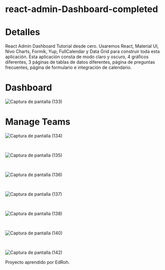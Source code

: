 # react-admin-Dashboard-completed
<h1>Detalles</h1>
React Admin Dashboard Tutorial desde cero. Usaremos React, Material UI, Nivo Charts, Formik, Yup, FullCalendar y Data Grid para construir toda esta aplicación. Esta aplicación consta de modo claro y oscuro, 4 gráficos diferentes, 3 páginas de tablas de datos diferentes, página de preguntas frecuentes, página de formulario e integración de calendario.

<h1>Dashboard</h1>

![Captura de pantalla (133)](https://user-images.githubusercontent.com/99273526/212802138-0b6226df-d3e8-4762-ae01-94986a876bcc.png)


<h1>Manage Teams</h1>

![Captura de pantalla (134)](https://user-images.githubusercontent.com/99273526/212802339-5fb09ebb-e2ba-4659-9caa-ff8b17778a0b.png)

<br>

![Captura de pantalla (135)](https://user-images.githubusercontent.com/99273526/212802365-a9e8046d-59f7-4b49-9b3c-bbc928ff0faa.png)

<br>

![Captura de pantalla (136)](https://user-images.githubusercontent.com/99273526/212802394-415b3ce3-fa79-46bf-8480-823d3b71d39e.png)

<br>

![Captura de pantalla (137)](https://user-images.githubusercontent.com/99273526/212802419-aca81cc4-efff-4baf-8511-4edd3132c7c8.png)

<br>

![Captura de pantalla (138)](https://user-images.githubusercontent.com/99273526/212802444-973e36f8-eab4-4b78-9c17-6a286377b22f.png)

<br>

![Captura de pantalla (140)](https://user-images.githubusercontent.com/99273526/212802477-92db1f08-693a-43e9-839f-ad133b303b46.png)

<br>

![Captura de pantalla (142)](https://user-images.githubusercontent.com/99273526/212802517-c97e299a-5c6f-435e-b2b0-3d5139e21db0.png)


Proyecto aprendido por EdRoh.
